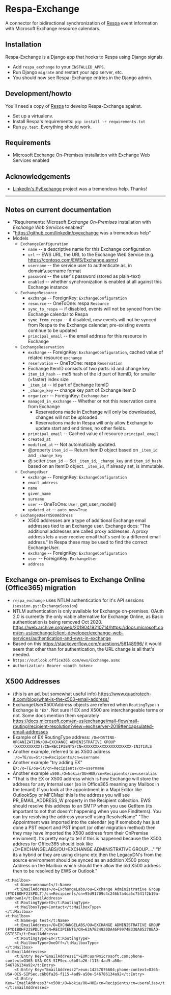 Respa-Exchange
==============


A connector for bidirectional synchronization of [Respa][respa]
event information with Microsoft Exchange resource calendars.

Installation
------------

Respa-Exchange is a Django app that hooks to Respa using Django signals.

* Add `respa_exchange` to your `INSTALLED_APPS`.
* Run Django `migrate` and restart your app server, etc.
* You should now see Respa-Exchange entries in the Django admin.

Development/howto
-----------------

You'll need a copy of [Respa][respa] to develop Respa-Exchange against.

* Set up a virtualenv.
* Install Respa's requirements: `pip install -r requirements.txt`
* Run `py.test`. Everything should work.

Requirements
------------

* Microsoft Exchange On-Premises installation with
  Exchange Web Services enabled
  
Acknowledgements
----------------

* [LinkedIn's PyExchange][pyex] project was a tremendous help. Thanks!

---

[respa]: https://github.com/City-of-Helsinki/respa
[pyex]: https://github.com/linkedin/pyexchange









Notes on current documentation
------------------------------

- "Requirements: Microsoft _Exchange On-Premises_ installation with _Exchange Web Services_ enabled"
- "https://github.com/linkedin/pyexchange was a tremendous help"
- Models
    - `ExchangeConfiguration`
        - `name` -- a descriptive name for this Exchange configuration
        - `url` -- EWS URL, the URL to the Exchange Web Service (e.g. https://contoso.com/EWS/Exchange.asmx)
        - `username` -- the service user to authenticate as, in domain\username format
        - `password` -- the user's password (stored as plain-text)
        - `enabled` -- whether synchronization is enabled at all against this Exchange instance
    - `ExchangeResource`
        - `exchange` -- ForeignKey: `ExchangeConfiguration`
        - `resource` -- OneToOne: respa `Resource`
        - `sync_to_respa` -- if disabled, events will not be synced from the Exchange calendar to Respa
        - `sync_from_respa` -- if disabled, new events will not be synced from Respa to the Exchange calendar; pre-existing events continue to be updated
        - `principal_email` -- the email address for this resource in Exchange
    - `ExchangeReservation`
        - `exchange` -- ForeignKey: `ExchangeConfiguration`, cached value of related resource `exchange`
        - `reservation` -- OneToOne: respa `Reservation`
        - Exchange ItemID consists of two parts: id and change key
        - `item_id_hash` -- md5 hash of the id part of ItemID, for smaller (=faster) index size
        - `_item_id` -- id part of Exchange ItemID
        - `_change_key` -- change key part of Exchange ItemID
        - `organizer` -- ForeignKey: `ExchangeUser`
        - `managed_in_exchange` -- Whether or not this reservation came from Exchange
            - Reservations made in Exchange will only be downloaded, changes will not be uploaded.
            - Reservations made in Respa will only allow Exchange to update start and end times, no other fields.
        - `principal_email` -- Cached value of resource `principal_email`
        - `created_at`
        - `modified_at` -- Not automatically updated.
        - @property `item_id` -- Return ItemID object based on `_item_id` and `_change_key`
        - @.setter `item_id` -- Set `_item_id`, `_change_key` and `item_id_hash` based on an ItemID object. `_item_id`, if already set, is immutable.
    - `ExchangeUser`
        - `exchange` -- ForeignKey: `ExchangeConfiguration`
        - `email_address`
        - `name`
        - `given_name`
        - `surname`
        - `user` -- OneToOne: `User`, get_user_model()
        - `updated_at` -- `auto_now=True`
    - `ExchangeUserX500Address`
        - X500 addresses are a type of additional Exchange email addresses tied to an Exchange user.
          Exchange docs: "The additional addresses are called proxy addresses. A proxy address lets a user receive email that's sent to a different email address."
          In Respa these may be used to find the correct ExchangeUser.
        - `exchange` -- ForeignKey: `ExchangeConfiguration`
        - `user` -- ForeignKey: `ExchangeUser`
        - `address`


Exchange on-premises to Exchange Online (Office365) migration
-------------------------------------------------------------

- `respa_exchange` uses NTLM authentication for it's API sessions (`session.py::ExchangeSession`)
- NTLM authentication is only available for Exchange on-premises. OAuth 2.0 is currently the only viable alternative for Exchange Online, as Basic authentication is being removed Oct 2020. https://web.archive.org/web/20190419210714/https://docs.microsoft.com/en-us/exchange/client-developer/exchange-web-services/authentication-and-ews-in-exchange
- Based on this https://stackoverflow.com/questions/56148996/ it would seem that other than for authentication, the URL change is all that's needed.
- `https://outlook.office365.com/ews/Exchange.asmx`
- `Authorization: Bearer <oauth token>`


X500 Addresses
--------------

- (this is an ad, but somewhat useful info) https://www.quadrotech-it.com/blog/what-is-the-x500-email-address/
- ExchangeUserX500Address objects are referred when `RoutingType` in Exchange is `'EX'`. Not sure if EX and X500 are interchangeable terms or not. Some docs mention them separately https://docs.microsoft.com/en-us/exchange/mail-flow/mail-routing/recipient-resolution?view=exchserver-2019#encapsulated-email-addresses
- Example of EX RoutingType address: `/O=HOSTING-ORGANIZATION/OU=EXCHANGE ADMINISTRATIVE GROUP (XXXXXXXXXXX)/CN=RECIPIENTS/CN=XXXXXXXXXXXXXXXXXXXXX-INITIALS`
- Another example, referred to as X500 address `:/o=TE/ou=St/cn=Recipients/cn=username`
- Another example "try adding EX" `EX:/o=TE/ou=St/cn=Recipients/cn=username`
- Another example `x500:/O=Nokia/OU=HUB/cn=Recipients/cn=useralias`
- "That is the EX or X500 address which is how Exchange will store the address for
  any Internal user (so in Office365 meaning any Mailbox in the tenant) If you look
  at the appointment in a Mapi Editor like OutlookSpy or MFCMapi this is the address
  you will see PR_EMAIL_ADDRESS_W property in the Recipient collection. EWS should
  resolve this address to an SMTP when you use GetItem (its important to not that
  doesn't happening when you use FindItems). You can try resolving the address
  yourself using ResolveName"
  "The Appointment was imported into the calendar (eg if somebody has just done
  a PST export and PST import (or other migration method) then they may have imported
  the X500 address from their OnPremise envioment). Its pretty easy to tell if this
  is happened because the X500 address for Office365 should look like
  /O=EXCHANGELABS/OU=EXCHANGE ADMINISTRATIVE GROUP...."
  "If its a hybrid or they are using dirsync etc then the LegacyDN's from the source
  environment should be synced as an addition X500 proxy Address on the Mailbox which
  should then allow the old X500 address then to be resolved by EWS or Outlook."

```
<t:Mailbox>
    <t:Name>unknown1</t:Name>
    <t:EmailAddress>/o=ExchangeLabs/ou=Exchange Administrative Group (FYDIBOHF23SPDLT)/cn=Recipients/cn=95d91709c4c246b7a4ca5c7541f2b19a-unknown1</t:EmailAddress>
    <t:RoutingType>EX</t:RoutingType>
    <t:MailboxType>Contact</t:MailboxType>
</t:Mailbox>
<t:Mailbox>
    <t:Name>gs test</t:Name>
    <t:EmailAddress>/O=EXCHANGELABS/OU=EXCHANGE ADMINISTRATIVE GROUP (FYDIBOHF23SPDLT)/CN=RECIPIENTS/CN=63A7E24920DA46F9974B330A05270EAD-GSTEST</t:EmailAddress>
    <t:RoutingType>EX</t:RoutingType>
    <t:MailboxType>OneOff</t:MailboxType>
</t:Mailbox>
<t:EmailAddresses>
    <t:Entry Key="EmailAddress1">EUM:usr@microsoft.com;phone-context=O365-USA-OCS-SIPSec.c6b0fa26-f115-4ad9-a50e-546786134a92</t:Entry>
    <t:Entry Key="EmailAddress2">eum:14257076604;phone-context=O365-USA-OCS-SIPSec.c6b0fa26-f115-4ad9-a50e-546786134a92</t:Entry>
    <t:Entry Key="EmailAddress3">x500:/O=Nokia/OU=HUB/cn=Recipients/cn=useralias</t:Entry>
</t:EmailAddresses>
```

